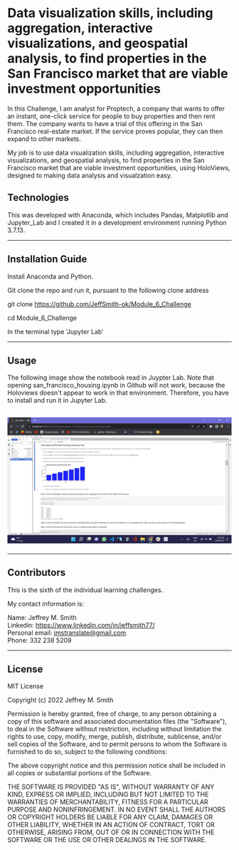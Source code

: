 # Data visualization skills, including aggregation, interactive visualizations, and geospatial analysis, to find properties in the San Francisco market that are viable investment opportunities

In this Challenge, I am analyst for Proptech, a company that wants to offer an instant, one-click service for people to buy properties and then rent them. The company wants to have a trial of this offering in the San Francisco real-estate market. If the service proves popular, they can then expand to other markets.

My job is to use data visualization skills, including aggregation, interactive visualizations, and geospatial analysis, to find properties in the San Francisco market that are viable investment opportunities, using HoloViews, designed to making data analysis and visualzation easy.

## Technologies

This was developed with Anaconda, which includes Pandas, Matplotlib and Jupyter_Lab and I created it in a development environment running Python 3.7.13.

---

## Installation Guide

Install Anaconda and Python. </br>

Git clone the repo and run it, pursuant to the following clone address

git clone https://github.com/JeffSmith-ok/Module_6_Challenge

cd Module_6_Challenge

In the terminal type 'Jupyter Lab'

---

## Usage

The following image show the notebook read in Juypter Lab. Note that opening san_francisco_housing.ipynb in Github will not work, because the Holoviews doesn't appear to work in that environment. Therefore, you have to install and run it in Jupyter Lab.

## ![Screenshot of Jupyter_Lab with notebook open](Images/Jupyter_Lab.jpeg) </br>

---

## Contributors

This is the sixth of the individual learning challenges.

My contact information is:

Name: Jeffrey M. Smith </br>
Linkedin: https://www.linkedin.com/in/jeffsmith77/ </br>
Personal email: jmstranslate@gmail.com </br>
Phone: 332 238 5209

---

## License

MIT License

Copyright (c) 2022 Jeffrey M. Smith

Permission is hereby granted, free of charge, to any person obtaining a copy of this software and associated documentation files (the "Software"), to deal in the Software without restriction, including without limitation the rights to use, copy, modify, merge, publish, distribute, sublicense, and/or sell
copies of the Software, and to permit persons to whom the Software is furnished to do so, subject to the following conditions:

The above copyright notice and this permission notice shall be included in all copies or substantial portions of the Software.

THE SOFTWARE IS PROVIDED "AS IS", WITHOUT WARRANTY OF ANY KIND, EXPRESS OR IMPLIED, INCLUDING BUT NOT LIMITED TO THE WARRANTIES OF MERCHANTABILITY, FITNESS FOR A PARTICULAR PURPOSE AND NONINFRINGEMENT. IN NO EVENT SHALL THE AUTHORS OR COPYRIGHT HOLDERS BE LIABLE FOR ANY CLAIM, DAMAGES OR OTHER LIABILITY, WHETHER IN AN ACTION OF CONTRACT, TORT OR OTHERWISE, ARISING FROM, OUT OF OR IN CONNECTION WITH THE SOFTWARE OR THE USE OR OTHER DEALINGS IN THE
SOFTWARE.

```

```
